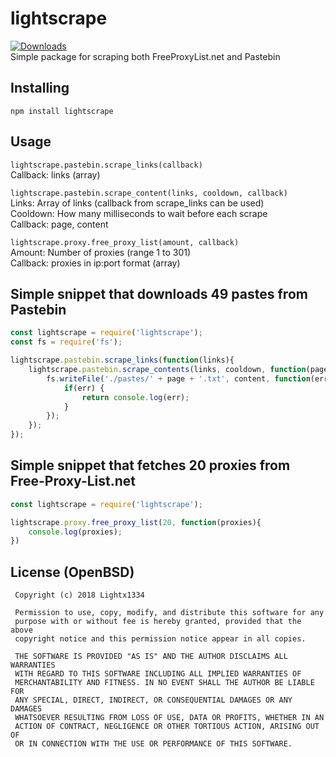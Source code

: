 # lightscrape
[![Downloads](https://img.shields.io/npm/dt/lightscrape.svg)](https://www.npmjs.com/lightscrape)  
Simple package for scraping both FreeProxyList.net and Pastebin

## Installing
`npm install lightscrape`

## Usage
`lightscrape.pastebin.scrape_links(callback)`  
Callback: links (array)

`lightscrape.pastebin.scrape_content(links, cooldown, callback)`  
Links: Array of links (callback from scrape_links can be used)  
Cooldown: How many milliseconds to wait before each scrape  
Callback: page, content

`lightscrape.proxy.free_proxy_list(amount, callback)`  
Amount: Number of proxies (range 1 to 301)  
Callback: proxies in ip:port format (array)

## Simple snippet that downloads 49 pastes from Pastebin
```js
const lightscrape = require('lightscrape');
const fs = require('fs');

lightscrape.pastebin.scrape_links(function(links){
    lightscrape.pastebin.scrape_contents(links, cooldown, function(page, content){
        fs.writeFile('./pastes/' + page + '.txt', content, function(err) {
            if(err) {
                return console.log(err);
            }
        });
    });
});
```

## Simple snippet that fetches 20 proxies from Free-Proxy-List.net
```js
const lightscrape = require('lightscrape');

lightscrape.proxy.free_proxy_list(20, function(proxies){
    console.log(proxies);
})
```

## License (OpenBSD)
```
 Copyright (c) 2018 Lightx1334
 
 Permission to use, copy, modify, and distribute this software for any
 purpose with or without fee is hereby granted, provided that the above
 copyright notice and this permission notice appear in all copies.
 
 THE SOFTWARE IS PROVIDED "AS IS" AND THE AUTHOR DISCLAIMS ALL WARRANTIES
 WITH REGARD TO THIS SOFTWARE INCLUDING ALL IMPLIED WARRANTIES OF
 MERCHANTABILITY AND FITNESS. IN NO EVENT SHALL THE AUTHOR BE LIABLE FOR
 ANY SPECIAL, DIRECT, INDIRECT, OR CONSEQUENTIAL DAMAGES OR ANY DAMAGES
 WHATSOEVER RESULTING FROM LOSS OF USE, DATA OR PROFITS, WHETHER IN AN
 ACTION OF CONTRACT, NEGLIGENCE OR OTHER TORTIOUS ACTION, ARISING OUT OF
 OR IN CONNECTION WITH THE USE OR PERFORMANCE OF THIS SOFTWARE.
```